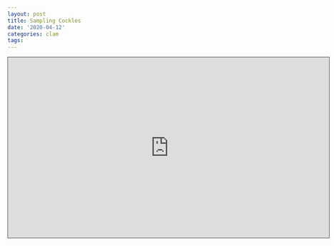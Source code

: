 ```yaml
---
layout: post
title: Sampling Cockles
date: '2020-04-12'
categories: clam
tags:
---
```


<iframe src="https://uw.hosted.panopto.com/Panopto/Pages/Embed.aspx?id=8c080c5d-7e85-49f3-846b-ab9b012116db&autoplay=false&offerviewer=false&showtitle=false&showbrand=false&start=0&interactivity=all" width=720 height=405 style="border: 1px solid #464646;" allowfullscreen allow="autoplay"></iframe>
